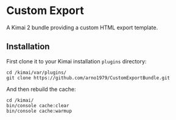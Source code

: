 # Custom Export

A Kimai 2 bundle providing a custom HTML export template.

## Installation

First clone it to your Kimai installation `plugins` directory:
```
cd /kimai/var/plugins/
git clone https://github.com/arno1979/CustomExportBundle.git
```

And then rebuild the cache: 
```
cd /kimai/
bin/console cache:clear
bin/console cache:warmup
```

